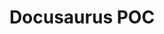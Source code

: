 ---
title: "Docusaurus POC"
description: "A project I completed at work to create a proof of concept for moving our MadCap Flare project into a static site generator. I had a little experience with Jekyll before this and was able to set up this new site in about a week."
tags: ["SSG", "React", "GitLab", "Bash"]
link: "https://docs.google.com/document/d/11zO2SZUvuV1l-CncQFQsw2GN3fOPTVEiMBGps8VGqU4/edit?usp=sharing"
weight: 6
draft: false
---